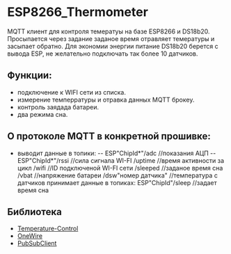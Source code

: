 # ESP8266_Thermometer
MQTT клиент для контроля темератуы на базе ESP8266 и DS18b20. Просыпается через задание заданое время отравляет темературы и засыпает обратно. 
Для экономии энергии питание DS18b20 берется с вывода ESP, не желательно подключать так более 10 датчиков. 
## Функции:
- подключение к WIFI сети из списка.
- измерение темперратуры и отравка данных MQTT брокеу.
- контроль заядада батареи. 
- два режима сна. 
## О протоколе MQTT в конкретной прошивке:
- выводит данные в топики:
-- ESP"ChipId*"/adc  	//показания АЦП 
-- ESP"ChipId*"/rssi 	//сила сигнала WI-FI
			       /uptime 			        //время активности за цикл 
	           /wifi 				        //ID подключеной WI-FI сети
	           /sleeped 		        //заданое время сна
	           /vbat 				        //напряжение батареи
	           /dsw"номер датчика"	//температура с датчиков 
принимает данные в топиках:
	ESP"ChipId"/sleep 				      //задает время сна

## Библиотека 
* [Temperature-Control](https://github.com/milesburton/Arduino-Temperature-Control-Library)
* [OneWire](https://github.com/PaulStoffregen/OneWire)
* [PubSubClient](https://github.com/Imroy/pubsubclient)
